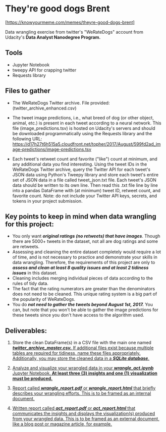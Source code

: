 # They're good dogs Brent
[https://knowyourmeme.com/memes/theyre-good-dogs-brent]

Data wrangling exercise from twitter's "WeRateDogs" account from Udacity's **Data Analyst Nanodegree Program.**

## Tools

- Jupyter Notebook
- tweepy API for crapping twitter
- Requests library

## Files to gather
- The WeRateDogs Twitter archive. File provided: (twitter_archive_enhanced.csv)

- The tweet image predictions, i.e., what breed of dog (or other object, animal, etc.) is present in each tweet according to a neural network. This file (image_predictions.tsv) is hosted on Udacity's servers and should be downloaded programmatically using the Requests library and the following URL: https://d17h27t6h515a5.cloudfront.net/topher/2017/August/599fd2ad_image-predictions/image-predictions.tsv

- Each tweet's retweet count and favorite ("like") count at minimum, and any additional data you find interesting. Using the tweet IDs in the WeRateDogs Twitter archive, query the Twitter API for each tweet's JSON data using Python's Tweepy library and store each tweet's entire set of JSON data in a file called tweet_json.txt file. Each tweet's JSON data should be written to its own line. Then read this .txt file line by line into a pandas DataFrame with (at minimum) tweet ID, retweet count, and favorite count. Note: do not include your Twitter API keys, secrets, and tokens in your project submission.

## Key points to keep in mind when data wrangling for this project:

- You only want _**original ratings (no retweets) that have images**_. Though there are 5000+ tweets in the dataset, not all are dog ratings and some are retweets.
- Assessing and cleaning the entire dataset completely would require a lot of time, and is not necessary to practice and demonstrate your skills in data wrangling. Therefore, the requirements of this project are only to _**assess and clean at least 8 quality issues and at least 2 tidiness issues**_ in this dataset.
- Cleaning includes merging individual pieces of data according to the rules of tidy data.
- The fact that the rating numerators are greater than the denominators does not need to be cleaned. This unique rating system is a big part of the popularity of WeRateDogs.
- You do _**not need to gather the tweets beyond August 1st, 2017.**_ You can, but note that you won't be able to gather the image predictions for these tweets since you don't have access to the algorithm used.

## Deliverables:
1) Store the clean DataFrame(s) in a CSV file with the main one named _**<u>twitter_archive_master.csv.<u>**_ If additional files exist because multiple tables are required for tidiness, name these files appropriately. Additionally, you may store the cleaned data in a _**<u>SQLite database<u>**_.

2) Analyze and visualize your wrangled data in your _**<u>wrangle_act.ipynb<u>**_ Jupyter Notebook. **At least three (3) insights and one (1) visualization must be produced.**

3) Report called _**<u>wrangle_report.pdf<u>**_ or _**<u>wrangle_report.html<u>**_ that briefly describes your wrangling efforts. This is to be framed as an internal document.

4) Written report called _**<u>act_report.pdf<u>**_ or _**<u>act_report.html<u>**_ that communicates the insights and displays the visualization(s) produced from your wrangled data. This is to be framed as an external document, like a blog post or magazine article, for example.
